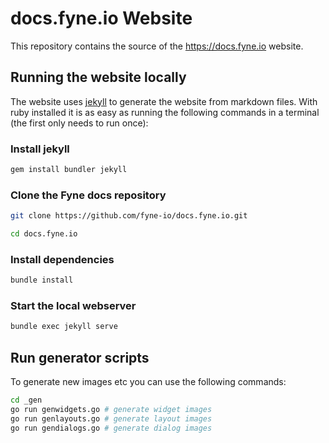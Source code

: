 # docs.fyne.io Website

This repository contains the source of the https://docs.fyne.io website.

## Running the website locally

The website uses [jekyll](https://jekyllrb.com/) to generate the website from markdown files.
With ruby installed it is as easy as running the following commands in a terminal (the first only needs to run once):

### Install jekyll
```bash
gem install bundler jekyll
```

### Clone the Fyne docs repository
```bash
git clone https://github.com/fyne-io/docs.fyne.io.git
```
```bash
cd docs.fyne.io
```

### Install dependencies
```bash
bundle install
```

### Start the local webserver
```bash
bundle exec jekyll serve
```

## Run generator scripts

To generate new images etc you can use the following commands:

```bash
cd _gen
go run genwidgets.go # generate widget images
go run genlayouts.go # generate layout images
go run gendialogs.go # generate dialog images
```

